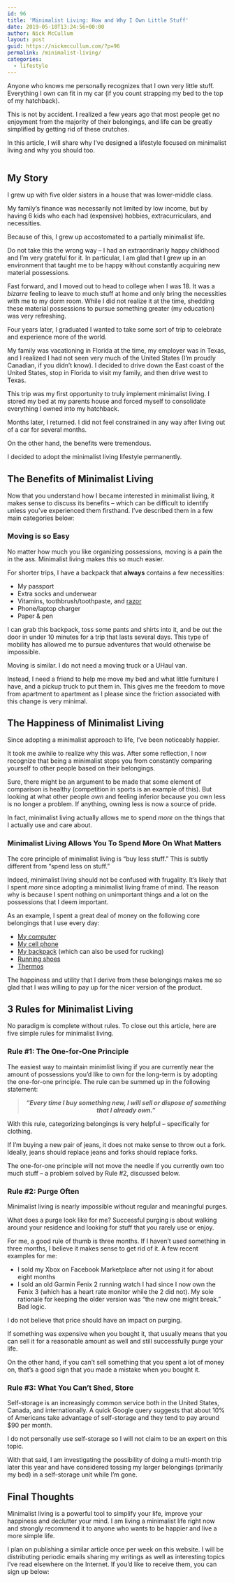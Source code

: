 ```yaml
---
id: 96
title: 'Minimalist Living: How and Why I Own Little Stuff'
date: 2019-05-10T13:24:56+00:00
author: Nick McCullum
layout: post
guid: https://nickmccullum.com/?p=96
permalink: /minimalist-living/
categories:
  - lifestyle
---
```


Anyone who knows me personally recognizes that I own very little stuff. Everything I own can fit in my car (if you count strapping my bed to the top of my hatchback).

This is not by accident. I realized a few years ago that most people get no enjoyment from the majority of their belongings, and life can be greatly simplified by getting rid of these crutches.

In this article, I will share why I&#8217;ve designed a lifestyle focused on minimalist living and why you should too. 

<!--more-->

<div class="wp-block-image">
  <figure class="aligncenter"><img src="https://nickmccullum.com/wp-content/uploads/2019/05/minimalist-living.jpg" alt="" class="wp-image-110" srcset="https://nickmccullum.com/wp-content/uploads/2019/05/minimalist-living.jpg 660w, https://nickmccullum.com/wp-content/uploads/2019/05/minimalist-living-300x169.jpg 300w, https://nickmccullum.com/wp-content/uploads/2019/05/minimalist-living-500x281.jpg 500w, https://nickmccullum.com/wp-content/uploads/2019/05/minimalist-living-150x84.jpg 150w, https://nickmccullum.com/wp-content/uploads/2019/05/minimalist-living-400x225.jpg 400w, https://nickmccullum.com/wp-content/uploads/2019/05/minimalist-living-200x112.jpg 200w" sizes="(max-width: 660px) 100vw, 660px" /></figure>
</div>

## My Story

I grew up with five older sisters in a house that was lower-middle class. 

My family&#8217;s finance was necessarily not limited by low income, but by having 6 kids who each had (expensive) hobbies, extracurriculars, and necessities.

Because of this, I grew up accostomated to a partially minimalist life. 

Do not take this the wrong way &#8211; I had an extraordinarily happy childhood and I&#8217;m very grateful for it. In particular, I am glad that I grew up in an environment that taught me to be happy without constantly acquiring new material possessions. 

Fast forward, and I moved out to head to college when I was 18. It was a _bizarre_ feeling to leave to much stuff at home and only bring the necessities with me to my dorm room. While I did not realize it at the time, shedding these material possessions to pursue something greater (my education) was very refreshing.

Four years later, I graduated I wanted to take some sort of trip to celebrate and experience more of the world. 

My family was vacationing in Florida at the time, my employer was in Texas, and I realized I had not seen very much of the United States (I&#8217;m proudly Canadian, if you didn&#8217;t know). I decided to drive down the East coast of the United States, stop in Florida to visit my family, and then drive west to Texas.

This trip was my first opportunity to truly implement minimalist living. I stored my bed at my parents house and forced myself to consolidate everything I owned into my hatchback.

Months later, I returned. I did not feel constrained in any way after living out of a car for several months. 

On the other hand, the benefits were tremendous. 

I decided to adopt the minimalist living lifestyle permanently.

## The Benefits of Minimalist Living

Now that you understand how I became interested in minimalist living, it makes sense to discuss its benefits &#8211; which can be difficult to identify unless you&#8217;ve experienced them firsthand. I&#8217;ve described them in a few main categories below:

### Moving is so Easy

No matter how much you like organizing possessions, moving is a pain the in the ass. Minimalist living makes this so much easier.

For shorter trips, I have a backpack that **always** contains a few necessities:

  * My passport
  * Extra socks and underwear
  * Vitamins, toothbrush/toothpaste, and [razor](https://ca.dollarshaveclub.com/)
  * Phone/laptop charger
  * Paper & pen

I can grab this backpack, toss some pants and shirts into it, and be out the door in under 10 minutes for a trip that lasts several days. This type of mobility has allowed me to pursue adventures that would otherwise be impossible. 

Moving is similar. I do not need a moving truck or a UHaul van. 

Instead, I need a friend to help me move my bed and what little furniture I have, and a pickup truck to put them in. This gives me the freedom to move from apartment to apartment as I please since the friction associated with this change is very minimal. 

## The Happiness of Minimalist Living

Since adopting a minimalist approach to life, I&#8217;ve been noticeably happier. 

It took me awhile to realize why this was. After some reflection, I now recognize that being a minimalist stops you from constantly comparing yourself to other people based on their belongings.

Sure, there might be an argument to be made that some element of comparison is healthy (competition in sports is an example of this). But looking at what other people _own_ and feeling inferior because you own less is no longer a problem. If anything, owning less is now a source of pride.

In fact, minimalist living actually allows me to spend _more_ on the things that I actually use and care about. 

### Minimalist Living Allows You To Spend More On What Matters

The core principle of minimalist living is &#8220;buy less stuff.&#8221; This is subtly different from &#8220;spend less on stuff.&#8221;

Indeed, minimalist living should not be confused with frugality. It&#8217;s likely that I spent _more_ since adopting a minimalist living frame of mind. The reason why is because I spent nothing on unimportant things and a lot on the possessions that I deem important. 

As an example, I spent a great deal of money on the following core belongings that I use every day:

  * [My computer](https://amzn.to/2Vt89m1)
  * [My cell phone](https://amzn.to/2VudYQa)
  * [My backpack](https://www.goruck.com/rucker/) (which can also be used for rucking)
  * [Running shoes](https://www.nike.com/ca/t/air-zoom-pegasus-35-running-shoe-YPTAvp47?nst=0&cp=gsns_kw_pla!ca!goo!gsproducts!c!!!208352894863&ds_rl=1252249&gclid=CjwKCAjwwtTmBRBqEiwA-b6c_zNh3XqGlRbAWchGp-6rZADb7A0WhWrQiSMDuo-wgcMMN7YusGQPRxoCcNAQAvD_BwE&gclsrc=aw.ds)
  * [Thermos](https://amzn.to/2Jxio1Q)

The happiness and utility that I derive from these belongings makes me so glad that I was willing to pay up for the nicer version of the product. 

## 3 Rules for Minimalist Living

No paradigm is complete without rules. To close out this article, here are five simple rules for minimalist living. 

### Rule #1: The One-for-One Principle

The easiest way to maintain minimlist living if you are currently near the amount of possessions you&#8217;d like to own for the long-term is by adopting the one-for-one principle. The rule can be summed up in the following statement:

<blockquote style="text-align:center" class="wp-block-quote">
  <p>
    <strong><em>&#8220;Every time I buy something new, I will sell or dispose of something that I already own.&#8221;</em></strong>
  </p>
</blockquote>

With this rule, categorizing belongings is very helpful &#8211; specifically for clothing. 

If I&#8217;m buying a new pair of jeans, it does not make sense to throw out a fork. Ideally, jeans should replace jeans and forks should replace forks.

The one-for-one principle will not move the needle if you currently own too much stuff &#8211; a problem solved by Rule #2, discussed below. 

### Rule #2: Purge Often

Minimalist living is nearly impossible without regular and meaningful purges. 

What does a purge look like for me? Successful purging is about walking around your residence and looking for stuff that you rarely use or enjoy. 

For me, a good rule of thumb is three months. If I haven&#8217;t used something in three months, I believe it makes sense to get rid of it. A few recent examples for me:

  * I sold my Xbox on Facebook Marketplace after not using it for about eight months
  * I sold an old Garmin Fenix 2 running watch I had since I now own the Fenix 3 (which has a heart rate monitor while the 2 did not). My sole rationale for keeping the older version was &#8220;the new one might break.&#8221; Bad logic.

I do not believe that price should have an impact on purging.

If something was expensive when you bought it, that usually means that you can sell it for a reasonable amount as well and still successfully purge your life.

On the other hand, if you can&#8217;t sell something that you spent a lot of money on, that&#8217;s a good sign that you made a mistake when you bought it. 

### Rule #3: What You Can&#8217;t Shed, Store

Self-storage is an increasingly common service both in the United States, Canada, and internationally. A quick Google query suggests that about 10% of Americans take advantage of self-storage and they tend to pay around $90 per month.

I do not personally use self-storage so I will not claim to be an expert on this topic. 

With that said, I am investigating the possibility of doing a multi-month trip later this year and have considered tossing my larger belongings (primarily my bed) in a self-storage unit while I&#8217;m gone. 

## Final Thoughts

Minimalist living is a powerful tool to simplify your life, improve your happiness and declutter your mind. I am living a minimalist life right now and strongly recommend it to anyone who wants to be happier and live a more simple life. 

I plan on publishing a similar article once per week on this website. I will be distributing periodic emails sharing my writings as well as interesting topics I&#8217;ve read elsewhere on the Internet. If you&#8217;d like to receive them, you can sign up below: 

<!-- Begin Mailchimp Signup Form -->

<link href="//cdn-images.mailchimp.com/embedcode/classic-10_7.css" rel="stylesheet" type="text/css" />

<div id="mc_embed_signup">
</div>

<!--End mc_embed_signup-->
